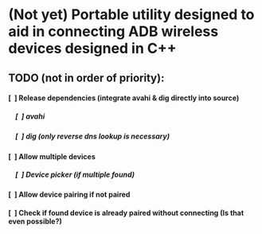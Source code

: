# (Not yet) Portable utility designed to aid in connecting ADB wireless devices designed in C++

## TODO (not in order of priority):

#### [&ensp;] Release dependencies (integrate avahi & dig directly into source)
##### &emsp;[&ensp;] avahi
##### &emsp;[&ensp;] dig (only reverse dns lookup is necessary)

#### [&ensp;] Allow multiple devices
##### &emsp;[&ensp;] Device picker (if multiple found)

#### [&ensp;] Allow device pairing if not paired

#### [&ensp;] Check if found device is already paired without connecting (Is that even possible?)